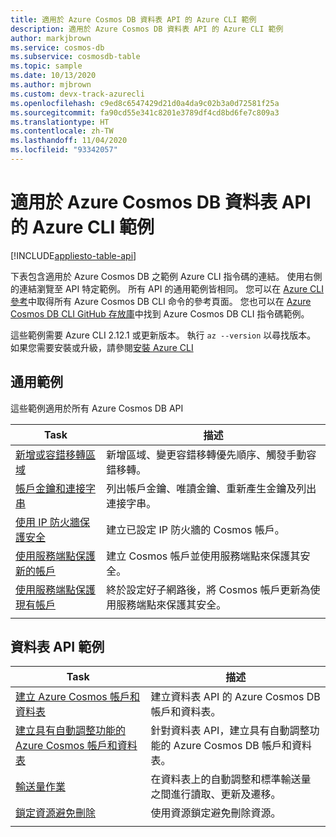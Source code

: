 ```yaml
---
title: 適用於 Azure Cosmos DB 資料表 API 的 Azure CLI 範例
description: 適用於 Azure Cosmos DB 資料表 API 的 Azure CLI 範例
author: markjbrown
ms.service: cosmos-db
ms.subservice: cosmosdb-table
ms.topic: sample
ms.date: 10/13/2020
ms.author: mjbrown
ms.custom: devx-track-azurecli
ms.openlocfilehash: c9ed8c6547429d21d0a4da9c02b3a0d72581f25a
ms.sourcegitcommit: fa90cd55e341c8201e3789df4cd8bd6fe7c809a3
ms.translationtype: HT
ms.contentlocale: zh-TW
ms.lasthandoff: 11/04/2020
ms.locfileid: "93342057"
---
```

# <a name="azure-cli-samples-for-azure-cosmos-db-table-api"></a>適用於 Azure Cosmos DB 資料表 API 的 Azure CLI 範例
[!INCLUDE[appliesto-table-api](includes/appliesto-table-api.md)]

下表包含適用於 Azure Cosmos DB 之範例 Azure CLI 指令碼的連結。 使用右側的連結瀏覽至 API 特定範例。 所有 API 的通用範例皆相同。 您可以在 [Azure CLI 參考](/cli/azure/cosmosdb)中取得所有 Azure Cosmos DB CLI 命令的參考頁面。 您也可以在 [Azure Cosmos DB CLI GitHub 存放庫](https://github.com/Azure-Samples/azure-cli-samples/tree/master/cosmosdb)中找到 Azure Cosmos DB CLI 指令碼範例。

這些範例需要 Azure CLI 2.12.1 或更新版本。 執行 `az --version` 以尋找版本。 如果您需要安裝或升級，請參閱[安裝 Azure CLI](/cli/azure/install-azure-cli)

## <a name="common-samples"></a>通用範例

這些範例適用於所有 Azure Cosmos DB API

|Task | 描述 |
|---|---|
| [新增或容錯移轉區域](scripts/cli/common/regions.md?toc=%2fcli%2fazure%2ftoc.json) | 新增區域、變更容錯移轉優先順序、觸發手動容錯移轉。|
| [帳戶金鑰和連接字串](scripts/cli/common/keys.md?toc=%2fcli%2fazure%2ftoc.json) | 列出帳戶金鑰、唯讀金鑰、重新產生金鑰及列出連接字串。|
| [使用 IP 防火牆保護安全](scripts/cli/common/ipfirewall.md?toc=%2fcli%2fazure%2ftoc.json)| 建立已設定 IP 防火牆的 Cosmos 帳戶。|
| [使用服務端點保護新的帳戶](scripts/cli/common/service-endpoints.md?toc=%2fcli%2fazure%2ftoc.json)| 建立 Cosmos 帳戶並使用服務端點來保護其安全。|
| [使用服務端點保護現有帳戶](scripts/cli/common/service-endpoints-ignore-missing-vnet.md?toc=%2fcli%2fazure%2ftoc.json)| 終於設定好子網路後，將 Cosmos 帳戶更新為使用服務端點來保護其安全。|
|||

## <a name="table-api-samples"></a>資料表 API 範例

|Task | 描述 |
|---|---|
| [建立 Azure Cosmos 帳戶和資料表](scripts/cli/table/create.md?toc=%2fcli%2fazure%2ftoc.json)| 建立資料表 API 的 Azure Cosmos DB 帳戶和資料表。 |
| [建立具有自動調整功能的 Azure Cosmos 帳戶和資料表](scripts/cli/table/autoscale.md?toc=%2fcli%2fazure%2ftoc.json)| 針對資料表 API，建立具有自動調整功能的 Azure Cosmos DB 帳戶和資料表。 |
| [輸送量作業](scripts/cli/table/throughput.md?toc=%2fcli%2fazure%2ftoc.json) | 在資料表上的自動調整和標準輸送量之間進行讀取、更新及遷移。|
| [鎖定資源避免刪除](scripts/cli/table/lock.md?toc=%2fcli%2fazure%2ftoc.json)| 使用資源鎖定避免刪除資源。|
|||
